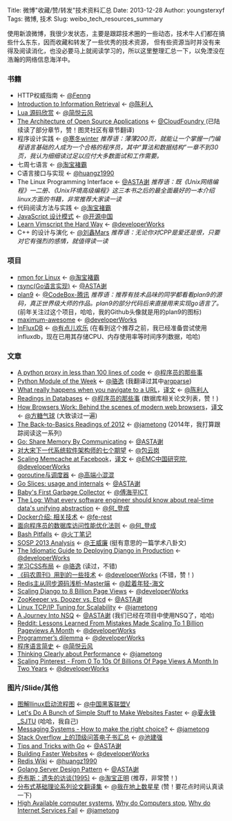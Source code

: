 Title: 微博"收藏/赞/转发"技术资料汇总
Date: 2013-12-28
Author: youngsterxyf
Tags: 微博, 技术
Slug: weibo_tech_resources_summary

使用新浪微博，我很少发状态，主要是跟踪技术圈的一些动态，技术牛人们都在搞些什么东东，因而收藏和转发了一些优秀的技术资源，
但有些资源当时并没有来得及阅读消化，也没必要马上就阅读学习的，所以这里整理汇总一下，以免湮没在浩瀚的网络信息海洋中。

### 书籍

- HTTP权威指南 <- [@Fenng](http://weibo.com/fenng)
- [Introduction to Information Retrieval](http://nlp.stanford.edu/IR-book/) <- [@陈利人](http://weibo.com/lirenchen)
- [Lua 源码欣赏](http://www.codingnow.com/temp/readinglua.pdf) <- [@简悦云风](http://weibo.com/deepcold)
- [The Architecture of Open Source Applications](http://aosabook.org/en/index.html) <- [@CloudFoundry ](http://weibo.com/u/2169336083) (已陆续读了部分章节，赞！图灵社区有章节翻译)
- 程序设计实践 <- [@寒冬winter](http://weibo.com/wintercn) *推荐语：薄薄200页，就能让一个掌握一门编程语言基础的人成为一个合格的程序员，其中“算法和数据结构”一章不到30页，我认为细细读过足以应付大多数面试和工作需要。*
- 七周七语言 <- [@淘宝褚霸](http://weibo.com/tchuba)
- C语言接口与实现 <- [@huangz1990](http://weibo.com/huangz1990)
- The Linux Programming Interface <- [@ASTA谢](http://weibo.com/533452688) *推荐语：既《Unix网络编程》一二册、《Unix环境高级编程》这三本书之后的最全面最好的一本介绍linux方面的书籍，非常推荐大家读一读*
- 代码阅读方法与实践 <- [@淘宝褚霸](http://weibo.com/tchuba)
- [JavaScript 设计模式](http://addyosmani.com/resources/essentialjsdesignpatterns/book/) <- [@开源中国](http://weibo.com/oschina2010)
- [Learn Vimscript the Hard Way](http://learnvimscriptthehardway.stevelosh.com/) <- [@developerWorks](http://weibo.com/developerworks)
- C++ 的设计与演化 <- [@刘鑫Mars](http://weibo.com/marchliu) *推荐语：无论你对CPP是爱还是恨，只要对它有强烈的感情，就值得读一读*

### 项目

- [nmon for Linux](http://nmon.sourceforge.net/pmwiki.php) <- [@淘宝褚霸](http://weibo.com/tchuba)
- [rsync(Go语言实现)](https://bitbucket.org/kardianos/rsync) <- [@ASTA谢](http://weibo.com/533452688)
- [plan9](http://plan9.bell-labs.com/plan9/) <- [@CodeBox-腾讯](http://weibo.com/codebox) *推荐语：推荐有技术品味的同学都看看plan9的源码，真正世界级大师的作品。plan9的部分代码后来直接用来实现go语言了。* (前年关注过这个项目，哈哈，我的Github头像就是用的plan9的图标)
- [maximum-awesome](https://github.com/square/maximum-awesome) <- [@developerWorks](http://weibo.com/developerworks)
- [InFluxDB](http://influxdb.org/) <- [@有点儿欢乐](http://weibo.com/soddyque) (在看到这个推荐之前，我已经准备尝试使用influxdb，现在已用其存储CPU、内存使用率等时间序列数据，哈哈)

### 文章

- [A python proxy in less than 100 lines of code](http://voorloopnul.com/blog/a-python-proxy-in-less-than-100-lines-of-code/) <- [@程序员的那些事](http://e.weibo.com/u/2093492691?ref=http%3A%2F%2Fweibo.com%2Ffav%3Fpage%3D5)
- [Python Module of the Week](http://pymotw.com/2/) <- [@骆逸](http://weibo.com/royshan) (我翻译过其中[argparse](http://youngsterxyf.github.io/2013/03/30/argparse/))
- [What really happens when you navigate to a URL](http://igoro.com/archive/what-really-happens-when-you-navigate-to-a-url/)，[译文](http://www.cnblogs.com/wenanry/archive/2010/02/25/1673368.html) <- [@陈利人](http://weibo.com/lirenchen)
- [Readings in Databases](http://rxin.github.io/db-readings/) <- [@程序员的那些事](http://e.weibo.com/u/2093492691) (数据库相关论文列表，赞！)
- [How Browsers Work: Behind the scenes of modern web browsers](http://www.html5rocks.com/en/tutorials/internals/howbrowserswork/)，[译文](http://www.html5rocks.com/zh/tutorials/internals/howbrowserswork/) <- [@方糖气球](http://weibo.com/ftqq) (大致读过一遍)
- [The Back-to-Basics Readings of 2012](http://www.allthingsdistributed.com/2012/12/paper-readings-2012.html) <- [@jametong](http://weibo.com/u/1765260200) (2014年，我打算跟踪阅读这一系列)
- [Go: Share Memory By Communicating](https://coderwall.com/p/rklk_a) <- [@ASTA谢](http://weibo.com/533452688)
- [对大宋下一代系统软件架构师的七个期望](http://www.valleytalk.org/2011/06/18/%E5%AF%B9%E5%A4%A7%E9%80%81%E7%B3%BB%E7%BB%9F%E8%BD%AF%E4%BB%B6%E6%9E%B6%E6%9E%84%E5%B8%88%E7%9A%84%E4%B8%83%E4%B8%AA%E6%9C%9F%E6%9C%9B/) <- [@包云岗](http://weibo.com/baoyungang)
- [Scaling Memcache at Facebook](https://www.usenix.org/system/files/conference/nsdi13/nsdi13-final170_update.pdf)，[译文](http://www.oschina.net/translate/scaling-memcache-facebook) <- [@EMC中国研究院](http://weibo.com/emclabschina), [@developerWorks](http://weibo.com/developerworks)
- [goroutine与调度器](http://www.bigendian123.com/go/2013/11/29/golang-schedule/) <- [@高端小混混](http://weibo.com/marckywu)
- [Go Slices: usage and internals](http://blog.golang.org/go-slices-usage-and-internals) <- [@ASTA谢](http://weibo.com/533452688)
- [Baby's First Garbage Collector](http://journal.stuffwithstuff.com/2013/12/08/babys-first-garbage-collector/) <- [@傅海平ICT](http://weibo.com/forhapy)
- [The Log: What every software engineer should know about real-time data's unifying abstraction](http://engineering.linkedin.com/distributed-systems/log-what-every-software-engineer-should-know-about-real-time-datas-unifying) <- [@何_登成](http://weibo.com/u/2216172320)
- [Docker介绍: 相关技术](http://tiewei.github.io/cloud/Docker-Getting-Start/) <- [@fe-rest](http://weibo.com/ferest)
- [面向程序员的数据库访问性能优化法则](http://blog.csdn.net/yzsind/article/details/6059209) <- [@何_登成](http://weibo.com/u/2216172320)
- [Bash Pitfalls](http://bash.cumulonim.biz/BashPitfalls.html) <- [@火丁笔记](http://weibo.com/huoding)
- [SOSP 2013 Analysis](http://www.rational.so/blog/2013/11/09/sosp-2013-analysis/) <- [@王威廉](http://weibo.com/u/1657470871) (挺有意思的一篇学术八卦文)
- [The Idiomatic Guide to Deploying Django in Production](http://rogueleaderr.com/post/65157477648/the-idiomatic-guide-to-deploying-django-in-production) <- [@developerWorks](http://weibo.com/developerworks)
- [学习CSS布局](http://zh.learnlayout.com/) <- [@骆逸](http://weibo.com/royshan) (读过，不错)
- [《码农周刊》用到的一些技术](http://blog.manong.io/technologies-we-use/) <- [@developerWorks](http://weibo.com/developerworks) (不错，赞！)
- [Redis主从同步源码浅析-Master端](http://chenzhenianqing.cn/articles/943.html) <- [@趁着年轻-海文](http://weibo.com/chenzhenianqing)
- [Scaling Django to 8 Billion Page Views](http://blog.disqus.com/post/62187806135/scaling-django-to-8-billion-page-views) <- [@developerWorks](http://weibo.com/developerworks)
- [ZooKeeper vs. Doozer vs. Etcd](http://devo.ps/blog/2013/09/11/zookeeper-vs-doozer-vs-etcd.html) <- [@ASTA谢](http://weibo.com/533452688)
- [Linux TCP/IP Tuning for Scalability](http://blog.engineyard.com/2012/linux-scalability) <- [@jametong](http://weibo.com/u/1765260200)
- [A Journey Into NSQ](http://blog.gopheracademy.com/day-22-a-journey-into-nsq) <- [@ASTA谢](http://weibo.com/533452688) (我们已经在项目中使用NSQ了，哈哈)
- [Reddit: Lessons Learned From Mistakes Made Scaling To 1 Billion Pageviews A Month](http://highscalability.com/blog/2013/8/26/reddit-lessons-learned-from-mistakes-made-scaling-to-1-billi.html) <- [@developerWorks](http://weibo.com/developerworks)
- [Programmer’s dilemma](https://medium.com/i-m-h-o/231d7499a75) <- [@developerWorks](http://weibo.com/developerworks)
- [程序语言简史](http://www.soimort.org/posts/160/) <- [@简悦云风](http://weibo.com/deepcold)
- [Thinking Clearly about Performance](http://queue.acm.org/detail.cfm?id=1854041) <- [@jametong](http://weibo.com/u/1765260200)
- [Scaling Pinterest - From 0 To 10s Of Billions Of Page Views A Month In Two Years](http://highscalability.com/blog/2013/4/15/scaling-pinterest-from-0-to-10s-of-billions-of-page-views-a.html) <- [@developerWorks](http://weibo.com/developerworks)

### 图片/Slide/其他

- [图解llinux启动流程图](http://photo.weibo.com/2636918231/wbphotos/large/mid/3527795659267872/pid/9d2c2dd7gw1e082ueq8qpj) <- [@中国黑客联盟V](http://weibo.com/cnhackers)
- [Let's Do A Bunch of Simple Stuff to Make Websites Faster](https://speakerdeck.com/chriscoyier/lets-do-a-bunch-of-simple-stuff-to-make-websites-faster) <- [@夏永锋_SJTU](http://weibo.com/u/1855563263) (哈哈，我自己)
- [Messaging Systems - How to make the right choice?](http://rivierarb.fr/presentations/messaging-systems/#1) <- [@jametong](http://weibo.com/u/1765260200)
- [Stack Overflow 上的顶级问答电子书汇总](http://hewgill.com/~greg/stackoverflow/ebooks/) <- [@池建强](http://weibo.com/idreamland)
- [Tips and Tricks with Go](http://denvergophers.com/2013-09/tips-and-tricks.slide#1) <- [@ASTA谢](http://weibo.com/533452688)
- [Building Faster Websites](http://www.igvita.com/slides/2013/fluent-perfcourse.pdf) <- [@developerWorks](http://weibo.com/developerworks)
- [Redis Wiki](https://github.com/springside/springside4/wiki/Redis) <- [@huangz1990](http://weibo.com/huangz1990)
- [Golang Server Design Pattern](https://docs.google.com/presentation/d/11VTTGHVNmiiw6GY0WBdX9laBUtLOhmrdgltuth3_pug/edit#slide=id.p) <- [@ASTA谢](http://weibo.com/533452688)
- [乔布斯：遗失的访谈(1995)](http://v.163.com/movie/2013/5/N/R/M8TBJIK7D_M8TBLIINR.html) <- [@淘宝正明](http://weibo.com/wensong8) (推荐，非常赞！)
- [分布式基础理论系列论文翻译集](http://vdisk.weibo.com/s/s55H8) <- [@我在地上数星星](http://weibo.com/phylipsbmy) (赞！要花点时间认真读一下)
- [High Available computer systems](http://research.microsoft.com/en-us/um/people/gray/papers/ieee_HA_Swieorick.pdf), [Why do Computers stop](http://research.microsoft.com/en-us/um/people/gray/papers/TandemTR85.7_WhyDoComputersStop.pdf), [Why do Internet Services Fail](http://roc.cs.berkeley.edu/papers/usits03.pdf) <- [@jametong](http://weibo.com/u/1765260200)